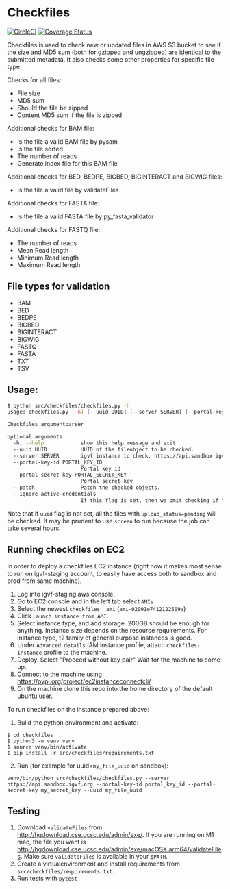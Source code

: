 # Checkfiles

[![CircleCI](https://circleci.com/gh/IGVF-DACC/checkfiles/tree/main.svg?style=svg)](https://circleci.com/gh/IGVF-DACC/checkfiles/tree/main)
[![Coverage Status](https://coveralls.io/repos/github/IGVF-DACC/checkfiles/badge.svg?branch=main&kill_cache=1)](https://coveralls.io/github/IGVF-DACC/checkfiles?branch=main)

Checkfiles is used to check new or updated files in AWS S3 bucket to see if the size and MD5 sum (both for gzipped and ungzipped) are identical to the submitted metadata. It also checks some other properties for specific file type.

Checks for all files:

- File size
- MD5 sum
- Should the file be zipped
- Content MD5 sum if the file is zipped

Additional checks for BAM file:

- Is the file a valid BAM file by pysam
- Is the file sorted
- The number of reads
- Generate index file for this BAM file

Additional checks for BED, BEDPE, BIGBED, BIGINTERACT and BIGWIG files:

- Is the file a valid file by validateFiles

Additional checks for FASTA file:

- Is the file a valid FASTA file by py_fasta_validator

Additional checks for FASTQ file:

- The number of reads
- Mean Read length
- Minimum Read length
- Maximum Read length

## File types for validation

- BAM
- BED
- BEDPE
- BIGBED
- BIGINTERACT
- BIGWIG
- FASTQ
- FASTA
- TXT
- TSV


## Usage:

```bash
$ python src/checkfiles/checkfiles.py -h
usage: checkfiles.py [-h] [--uuid UUID] [--server SERVER] [--portal-key-id PORTAL_KEY_ID] [--portal-secret-key PORTAL_SECRET_KEY] [--patch] [--ignore-active-credentials]

Checkfiles argumentparser

optional arguments:
  -h, --help            show this help message and exit
  --uuid UUID           UUID of the fileobject to be checked.
  --server SERVER       igvf instance to check. https://api.sandbox.igvf.org for example
  --portal-key-id PORTAL_KEY_ID
                        Portal key id
  --portal-secret-key PORTAL_SECRET_KEY
                        Portal secret key
  --patch               Patch the checked objects.
  --ignore-active-credentials
                        If this flag is set, then we omit checking if the file has unexpired upload credentials. There be dragons here, someone might change the underlying file after checking.
```

Note that if `uuid` flag is not set, all the files with `upload_status=pending` will be checked. It may be prudent to use `screen` to run because the job can take several hours.

## Running checkfiles on EC2

In order to deploy a checkfiles EC2 instance (right now it makes most sense to run on igvf-staging account, to easily have access both to sandbox and prod from same machine).
1. Log into igvf-staging aws console.
2. Go to EC2 console and in the left tab select `AMIs`
3. Select the newest `checkfiles__ami` (`ami-02001e7412122509a`)
4. Click `Launch instance from AMI`.
5. Select instance type, and add storage. 200GB should be enough for anything. Instance size depends on the resource requirements. For instance type, t2 family of general purpose instances is good.
6. Under `Advanced details` IAM instance profile, attach `checkfiles-instance` profile to the machine.
7. Deploy. Select "Proceed without key pair" Wait for the machine to come up.
8. Connect to the machine using https://pypi.org/project/ec2instanceconnectcli/
9. On the machine clone this repo into the home directory of the default ubuntu user.

To run checkfiles on the instance prepared above:
1. Build the python environment and activate:
```
$ cd checkfiles
$ python3 -m venv venv
$ source venv/bin/activate
$ pip install -r src/checkfiles/requirements.txt
```

2. Run (for example for uuid=`my_file_uuid` on sandbox):
```
venv/bin/python src/checkfiles/checkfiles.py --server https://api.sandbox.igvf.org --portal-key-id portal_key_id --portal-secret-key my_secret_key --uuid my_file_uuid
```

## Testing

1. Download `validateFiles` from http://hgdownload.cse.ucsc.edu/admin/exe/. If you are running on M1 mac, the file you want is http://hgdownload.cse.ucsc.edu/admin/exe/macOSX.arm64/validateFiles. Make sure `validateFiles` is available in your `$PATH`.
2. Create a virtualenvironment and install requirements from `src/checkfiles/requirements.txt`.
3. Run tests with `pytest`
